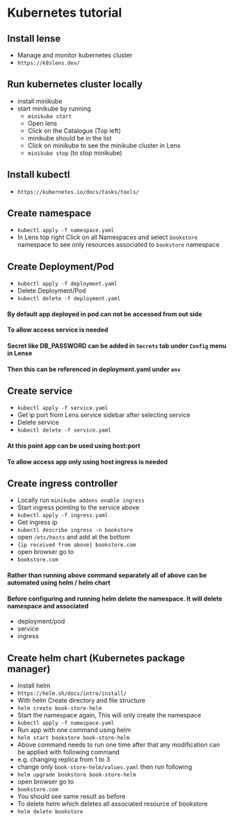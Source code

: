 # Kubernetes tutorial

## Install lense
- Manage and monitor kubernetes cluster
- `https://k8slens.dev/`

## Run kubernetes cluster locally
- install minikube
- start minikube by running 
    - `minikube start`
    - Open lens
    - Click on the Catalogue (Top left)
    - minikube should be in the list 
    - Click on minikube to see the minikube cluster in Lens
    - `minikube stop` (to stop minikube)

## Install kubectl
- `https://kubernetes.io/docs/tasks/tools/`

## Create namespace
- `kubectl apply -f namespace.yaml`
- In Lens top right Click on all Namespaces and select `bookstore` namespace to see only resources associated to `bookstore` namespace

## Create Deployment/Pod
- `kubectl apply -f deployment.yaml`
- Delete Deployment/Pod
- `kubectl delete -f deployment.yaml`
#### By default app deployed in pod can not be accessed from out side
#### To allow access service is needed
#### Secret like DB_PASSWORD can be added in `Secrets` tab under `Config` menu in Lense
#### Then this can be referenced in deployment.yaml under `env`

## Create service
- `kubectl apply -f service.yaml`
- Get ip port from Lens service sidebar after selecting service
- Delete service
- `kubectl delete -f service.yaml`

#### At this point app can be used using host:port
#### To allow access app only using host ingress is needed

## Create ingress controller
- Locally run `minikube addons enable ingress` 
- Start ingress pointing to the service above
- `kubectl apply -f ingress.yaml`
- Get ingress ip
- `kubectl describe ingress -n bookstore`
- open `/etc/hosts` and add at the bottom 
- `{ip received from above} bookstore.com`
- open browser go to 
- `bookstore.com`

#### Rather than running above command separately all of above can be automated using helm / helm chart
#### Before configuring and running helm delete the namespace. It will delete namespace and associated
- deployment/pod
- service
- ingress

## Create helm chart (Kubernetes package manager)
- Install helm
- `https://helm.sh/docs/intro/install/`
- With helm Create directory and file structure 
- `helm create book-store-helm`
- Start the namespace again, This will only create the namespace
- `kubectl apply -f namespace.yaml`
- Run app with one command using helm
- `helm start bookstore book-store-helm`
- Above command needs to run one time after that any modification can be applied with following command
- e.g. changing replica from 1 to 3
- change only `book-store-helm/values.yaml` then run following
- `helm upgrade bookstore book-store-helm`
- open browser go to 
- `bookstore.com`
- You should see same result as before
- To delete helm which deletes all associated resource of bookstore
- `helm delete bookstore`